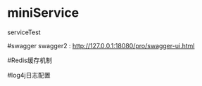 # miniService
serviceTest

#swagger
swagger2 : http://127.0.0.1:18080/pro/swagger-ui.html

#Redis缓存机制

#log4j日志配置
